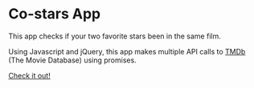 # Co-stars App

This app checks if your two favorite stars been in the same film.

Using Javascript and jQuery, this app makes multiple API calls to [TMDb](https://www.themoviedb.org/) (The Movie Database) using promises.

[Check it out!](https://alidarab.github.io/co-stars-app/)

